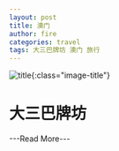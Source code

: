 ```yaml
---
layout: post
title: 澳门
author: fire
categories: travel 
tags: 大三巴牌坊 澳门 旅行
---
```


![title](http://image.sideproject.cn/title/title_118.jpg){:class="image-title"}

大三巴牌坊
=========

---Read More---
